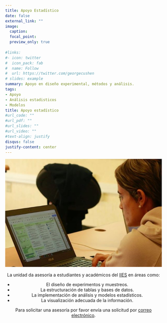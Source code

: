 ```yaml
---
title: Apoyo Estadístico
date: false
external_link: ""
image:
  caption: 
  focal_point: 
  preview_only: true

#links:
#- icon: twitter
#  icon_pack: fab
#  name: Follow
#  url: https://twitter.com/georgecushen
# slides: example
summary: Apoyo en diseño experimental, métodos y análisis.
tags:
- Apoyo
- Análisis estadisticos
- Modelos
title: Apoyo estadístico
#url_code: ""
#url_pdf: ""
#url_slides: ""
#url_video: ""
#text-align: justify
disqus: false
justify-content: center
---
```

<center>

![](apoyo2.jpg)

La unidad da asesoría a estudiantes y académicos del [IIES](https://www.iies.unam.mx/) en áreas como:
+ El diseño de experimentos y muestreos.
+ La estructuración de tablas y bases de datos.
+ La implementación de análisis y modelos estadísticos.
+ La visualización adecuada de la información.


Para solicitar una asesoría por favor envía una solicitud por [correo electrónico](/contacto).

</center>
